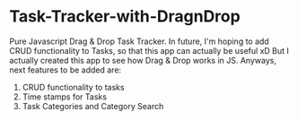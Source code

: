 # Task-Tracker-with-DragnDrop
Pure Javascript Drag & Drop Task Tracker. 
In future, I'm hoping to add CRUD functionality to Tasks, so that this app can actually be useful xD
But I actually created this app to see how Drag & Drop works in JS. 
Anyways, next features to be added are: 
1) CRUD functionality to tasks
2) Time stamps for Tasks 
3) Task Categories and Category Search 
